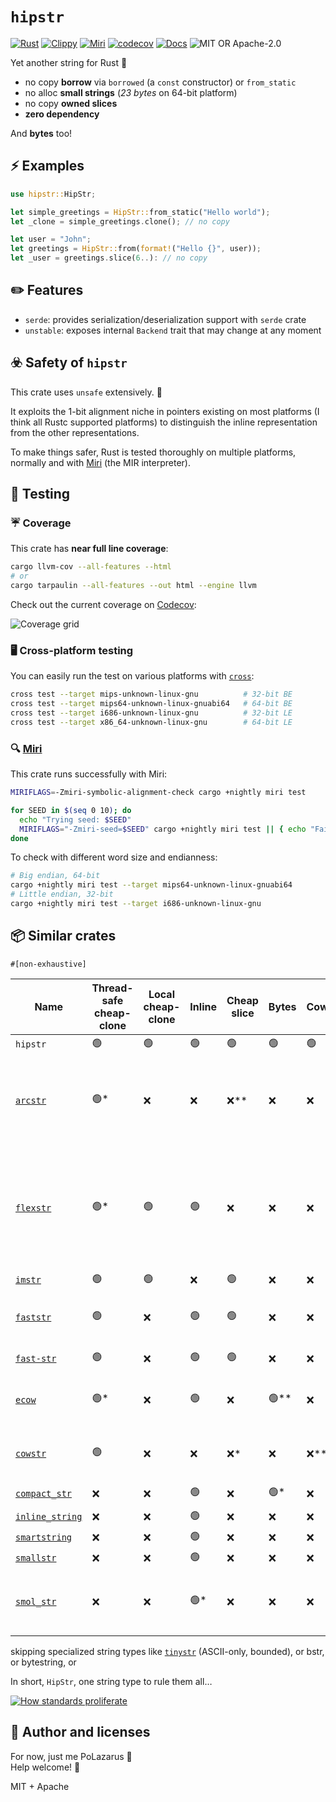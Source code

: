 # `hipstr`

[![Rust](https://github.com/polazarus/hipstr/actions/workflows/basic.yml/badge.svg)](https://github.com/polazarus/hipstr/actions/workflows/basic.yml)
[![Clippy](https://github.com/polazarus/hipstr/actions/workflows/clippy.yml/badge.svg)](https://github.com/polazarus/hipstr/actions/workflows/clippy.yml)
[![Miri](https://github.com/polazarus/hipstr/actions/workflows/miri.yml/badge.svg)](https://github.com/polazarus/hipstr/actions/workflows/miri.yml)
[![codecov](https://codecov.io/gh/polazarus/hipstr/branch/main/graph/badge.svg?token=Z7YUHB4YUD)](https://codecov.io/gh/polazarus/hipstr)
[![Docs](https://img.shields.io/docsrs/hipstr)](https://docs.rs/hipstr)
![MIT OR Apache-2.0](https://img.shields.io/crates/l/hipstr)

Yet another string for Rust 🦀

* no copy **borrow** via `borrowed` (a `const` constructor) or `from_static`
* no alloc **small strings** (_23 bytes_ on 64-bit platform)
* no copy **owned slices**
* **zero dependency**

And **bytes** too!

## ⚡ Examples

```rust
use hipstr::HipStr;

let simple_greetings = HipStr::from_static("Hello world");
let _clone = simple_greetings.clone(); // no copy

let user = "John";
let greetings = HipStr::from(format!("Hello {}", user));
let _user = greetings.slice(6..): // no copy
```

## ✏️ Features

* `serde`: provides serialization/deserialization support with `serde` crate
* `unstable`: exposes internal `Backend` trait that may change at any moment

## ☣️ Safety of `hipstr`

This crate uses `unsafe` extensively. 🤷

It exploits the 1-bit alignment niche in pointers existing on most platforms
(I think all Rustc supported platforms) to distinguish the inline representation
from the other representations.

To make things safer, Rust is tested thoroughly on multiple platforms, normally
and with [Miri] (the MIR interpreter).

## 🧪 Testing

### ☔ Coverage

This crate has **near full line coverage**:

```bash
cargo llvm-cov --all-features --html
# or
cargo tarpaulin --all-features --out html --engine llvm
```

Check out the current coverage on [Codecov]:

![Coverage grid](https://codecov.io/gh/polazarus/hipstr/branch/main/graphs/tree.svg?token=Z7YUHB4YUD)

### 🖥️ Cross-platform testing

You can easily run the test on various platforms with [`cross`]:

```bash
cross test --target mips-unknown-linux-gnu          # 32-bit BE
cross test --target mips64-unknown-linux-gnuabi64   # 64-bit BE
cross test --target i686-unknown-linux-gnu          # 32-bit LE
cross test --target x86_64-unknown-linux-gnu        # 64-bit LE
```

### 🔍 [Miri]

This crate runs successfully with Miri:

```bash
MIRIFLAGS=-Zmiri-symbolic-alignment-check cargo +nightly miri test

for SEED in $(seq 0 10); do
  echo "Trying seed: $SEED"
  MIRIFLAGS="-Zmiri-seed=$SEED" cargo +nightly miri test || { echo "Failing seed: $SEED"; break; };
done
```

To check with different word size and endianness:

```bash
# Big endian, 64-bit
cargo +nightly miri test --target mips64-unknown-linux-gnuabi64
# Little endian, 32-bit
cargo +nightly miri test --target i686-unknown-linux-gnu
```

[Codecov]: https://app.codecov.io/gh/polazarus/hipstr
[`cross`]: https://github.com/cross-rs/cross
[Miri]: https://github.com/rust-lang/miri

## 📦 Similar crates

`#[non-exhaustive]`

| Name | Thread-safe cheap-clone | Local cheap-clone | Inline | Cheap slice  | Bytes | Cow<'a>  | Comment |
| ---- | ----------- | ----- | ------ | ------ | ----- | ---- | :------ |
| `hipstr` | 🟢 | 🟢 | 🟢 | 🟢 | 🟢 | 🟢 | obviously!
| [`arcstr`](https://github.com/thomcc/arcstr) | 🟢* | ❌ | ❌ | ❌** | ❌ | ❌ | *use a custom `Arc`, **heavy slice (with dedicated substring type) |
| [`flexstr`](https://github.com/nu11ptr/flexstr) | 🟢* | 🟢 | 🟢 | ❌ |  ❌ | ❌ | *use an `Arc<str>` instead of an `Arc<String>` (remove one level of  indirection but use fat pointers) |
| [`imstr`](https://github.com/xfbs/imstr) | 🟢 | 🟢 | ❌ | 🟢 | ❌ | ❌ | |
| [`faststr`](https://github.com/volo-rs/faststr) | 🟢 | ❌ | 🟢 | 🟢 | ❌ | ❌ | zero-doc with complex API |
| [`fast-str`](https://github.com/xxXyh1908/rust-fast-str) | 🟢 | ❌ | 🟢 | 🟢 | ❌ | ❌ | inline repr is opt-in |
| [`ecow`](https://github.com/typst/ecow) | 🟢* | ❌ | 🟢 | ❌ | 🟢** | ❌ | *on two words only 🤤, **even any `T`
| [`cowstr`](https://git.pipapo.org/cehteh/cowstr.git) | 🟢 | ❌ | ❌ | ❌* | ❌ | ❌** | *heavy slice, **contrary to its name |
| [`compact_str`](https://github.com/parkmycar/compact_str) | ❌ | ❌ | 🟢 | ❌ | 🟢* | ❌ | *opt-in via `smallvec` |
| [`inline_string`](https://github.com/fitzgen/inlinable_string) | ❌ | ❌ | 🟢   | ❌ | ❌ | ❌ | |
| [`smartstring`](https://github.com/bodil/smartstring) | ❌ | ❌ | 🟢   | ❌ | ❌ | ❌ | |
| [`smallstr`](https://github.com/murarth/smallstr) | ❌ | ❌ | 🟢   | ❌ | ❌ | ❌ | |
| [`smol_str`](https://github.com/rust-analyzer/smol_str) | ❌ | ❌ | 🟢* | ❌ | ❌ | ❌ | *but only inline string, here for reference |

skipping specialized string types like [`tinystr`](https://github.com/unicode-org/icu4x) (ASCII-only, bounded), or bstr, or bytestring, or

In short, `HipStr`, one string type to rule them all…

[![How standards proliferate](https://imgs.xkcd.com/comics/standards.png)](https://xkcd.com/927/)

## 📖 Author and licenses

For now, just me PoLazarus 👻 \
Help welcome! 🚨

MIT + Apache
